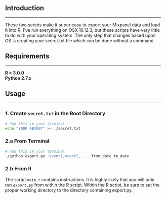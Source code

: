 ## Introduction
---
These two scripts make it super easy to export your Mixpanel data and load it into R. I've run everything on OSX 10.12.3, but these scripts have very little to do with your operating system. The only step that changes based upon OS is creating your secret.txt file which can be done without a command.


## Requirements
---
**R	> 3.0.0**\
**Python 2.7.x**

## Usage
---
### 1. Create `secret.txt` in the Root Directory
```bash
# Run this in your terminal
echo "YOUR SECRET" >> ./secret.txt
```

### 2.a From Terminal
```bash
# Run this in your terminal
./python export.py 'event1,event2,...' from_date to_date
```

### 2.b From R
The script `main.r` contains instructions. It is highly likely that you will only run `export.py` from within the R script. Within the R script, be sure to set the proper working directory to the directory containing export.py.